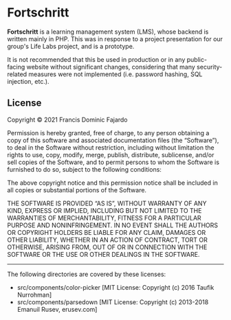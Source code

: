 # Fortschritt

**Fortschritt** is a learning management system (LMS), whose backend is written mainly in PHP. This was in response to a project presentation for our group's Life Labs project, and is a prototype.

It is not recommended that this be used in production or in any public-facing website without significant changes, considering that many security-related measures were not implemented (i.e. password hashing, SQL injection, etc.).

## License

Copyright © 2021 Francis Dominic Fajardo

Permission is hereby granted, free of charge, to any person obtaining a copy of this software and associated documentation files (the “Software”), to deal in the Software without restriction, including without limitation the rights to use, copy, modify, merge, publish, distribute, sublicense, and/or sell copies of the Software, and to permit persons to whom the Software is furnished to do so, subject to the following conditions:

The above copyright notice and this permission notice shall be included in all copies or substantial portions of the Software.

THE SOFTWARE IS PROVIDED “AS IS”, WITHOUT WARRANTY OF ANY KIND, EXPRESS OR IMPLIED, INCLUDING BUT NOT LIMITED TO THE WARRANTIES OF MERCHANTABILITY, FITNESS FOR A PARTICULAR PURPOSE AND NONINFRINGEMENT. IN NO EVENT SHALL THE AUTHORS OR COPYRIGHT HOLDERS BE LIABLE FOR ANY CLAIM, DAMAGES OR OTHER LIABILITY, WHETHER IN AN ACTION OF CONTRACT, TORT OR OTHERWISE, ARISING FROM, OUT OF OR IN CONNECTION WITH THE SOFTWARE OR THE USE OR OTHER DEALINGS IN THE SOFTWARE.

---

The following directories are covered by these licenses:
- src/components/color-picker [MIT License: Copyright (c) 2016 Taufik Nurrohman]
- src/components/parsedown [MIT License: Copyright (c) 2013-2018 Emanuil Rusev, erusev.com]

